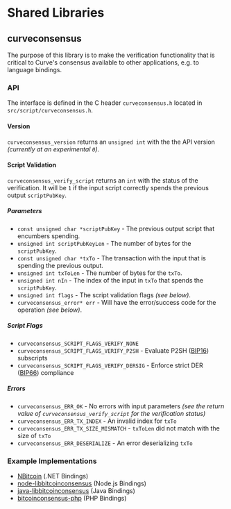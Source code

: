 Shared Libraries
================

## curveconsensus

The purpose of this library is to make the verification functionality that is critical to Curve's consensus available to other applications, e.g. to language bindings.

### API

The interface is defined in the C header `curveconsensus.h` located in  `src/script/curveconsensus.h`.

#### Version

`curveconsensus_version` returns an `unsigned int` with the the API version *(currently at an experimental `0`)*.

#### Script Validation

`curveconsensus_verify_script` returns an `int` with the status of the verification. It will be `1` if the input script correctly spends the previous output `scriptPubKey`.

##### Parameters
- `const unsigned char *scriptPubKey` - The previous output script that encumbers spending.
- `unsigned int scriptPubKeyLen` - The number of bytes for the `scriptPubKey`.
- `const unsigned char *txTo` - The transaction with the input that is spending the previous output.
- `unsigned int txToLen` - The number of bytes for the `txTo`.
- `unsigned int nIn` - The index of the input in `txTo` that spends the `scriptPubKey`.
- `unsigned int flags` - The script validation flags *(see below)*.
- `curveconsensus_error* err` - Will have the error/success code for the operation *(see below)*.

##### Script Flags
- `curveconsensus_SCRIPT_FLAGS_VERIFY_NONE`
- `curveconsensus_SCRIPT_FLAGS_VERIFY_P2SH` - Evaluate P2SH ([BIP16](https://github.com/bitcoin/bips/blob/master/bip-0016.mediawiki)) subscripts
- `curveconsensus_SCRIPT_FLAGS_VERIFY_DERSIG` - Enforce strict DER ([BIP66](https://github.com/bitcoin/bips/blob/master/bip-0066.mediawiki)) compliance

##### Errors
- `curveconsensus_ERR_OK` - No errors with input parameters *(see the return value of `curveconsensus_verify_script` for the verification status)*
- `curveconsensus_ERR_TX_INDEX` - An invalid index for `txTo`
- `curveconsensus_ERR_TX_SIZE_MISMATCH` - `txToLen` did not match with the size of `txTo`
- `curveconsensus_ERR_DESERIALIZE` - An error deserializing `txTo`

### Example Implementations
- [NBitcoin](https://github.com/NicolasDorier/NBitcoin/blob/master/NBitcoin/Script.cs#L814) (.NET Bindings)
- [node-libbitcoinconsensus](https://github.com/bitpay/node-libbitcoinconsensus) (Node.js Bindings)
- [java-libbitcoinconsensus](https://github.com/dexX7/java-libbitcoinconsensus) (Java Bindings)
- [bitcoinconsensus-php](https://github.com/Bit-Wasp/bitcoinconsensus-php) (PHP Bindings)
